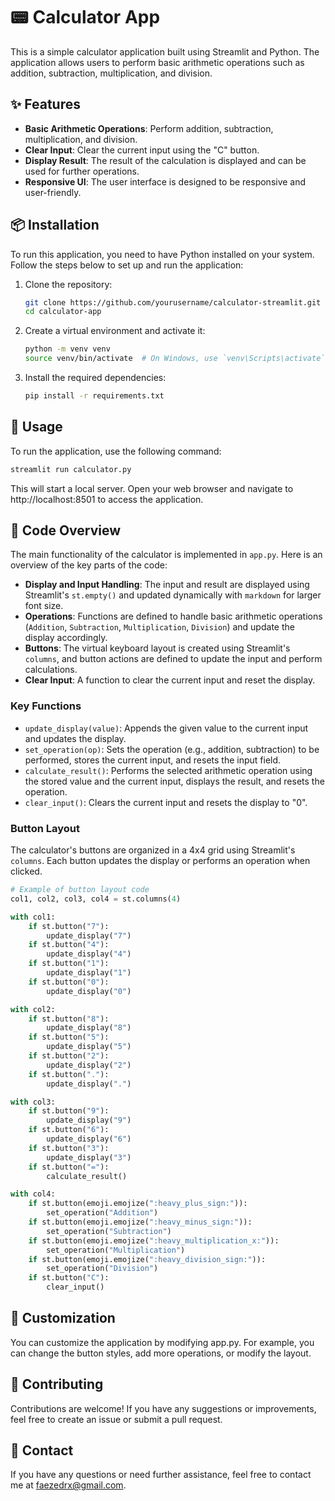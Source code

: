 # 📟 Calculator App

This is a simple calculator application built using Streamlit and Python. The application allows users to perform basic arithmetic operations such as addition, subtraction, multiplication, and division.

## ✨ Features

- **Basic Arithmetic Operations**: Perform addition, subtraction, multiplication, and division.
- **Clear Input**: Clear the current input using the "C" button.
- **Display Result**: The result of the calculation is displayed and can be used for further operations.
- **Responsive UI**: The user interface is designed to be responsive and user-friendly.

## 📦 Installation

To run this application, you need to have Python installed on your system. Follow the steps below to set up and run the application:

1. Clone the repository:

    ```bash
    git clone https://github.com/yourusername/calculator-streamlit.git
    cd calculator-app
    ```

2. Create a virtual environment and activate it:

    ```bash
    python -m venv venv
    source venv/bin/activate  # On Windows, use `venv\Scripts\activate`
    ```

3. Install the required dependencies:

    ```bash
    pip install -r requirements.txt
    ```

## 🚀 Usage

To run the application, use the following command:

```bash
streamlit run calculator.py
```
This will start a local server. Open your web browser and navigate to http://localhost:8501 to access the application.

## 📝 Code Overview

The main functionality of the calculator is implemented in `app.py`. Here is an overview of the key parts of the code:

- **Display and Input Handling**: The input and result are displayed using Streamlit's `st.empty()` and updated dynamically with `markdown` for larger font size.
- **Operations**: Functions are defined to handle basic arithmetic operations (`Addition`, `Subtraction`, `Multiplication`, `Division`) and update the display accordingly.
- **Buttons**: The virtual keyboard layout is created using Streamlit's `columns`, and button actions are defined to update the input and perform calculations.
- **Clear Input**: A function to clear the current input and reset the display.

### Key Functions

- `update_display(value)`: Appends the given value to the current input and updates the display.
- `set_operation(op)`: Sets the operation (e.g., addition, subtraction) to be performed, stores the current input, and resets the input field.
- `calculate_result()`: Performs the selected arithmetic operation using the stored value and the current input, displays the result, and resets the operation.
- `clear_input()`: Clears the current input and resets the display to "0".

### Button Layout

The calculator's buttons are organized in a 4x4 grid using Streamlit's `columns`. Each button updates the display or performs an operation when clicked.

```python
# Example of button layout code
col1, col2, col3, col4 = st.columns(4)

with col1:
    if st.button("7"):
        update_display("7")
    if st.button("4"):
        update_display("4")
    if st.button("1"):
        update_display("1")
    if st.button("0"):
        update_display("0")

with col2:
    if st.button("8"):
        update_display("8")
    if st.button("5"):
        update_display("5")
    if st.button("2"):
        update_display("2")
    if st.button("."):
        update_display(".")

with col3:
    if st.button("9"):
        update_display("9")
    if st.button("6"):
        update_display("6")
    if st.button("3"):
        update_display("3")
    if st.button("="):
        calculate_result()

with col4:
    if st.button(emoji.emojize(":heavy_plus_sign:")):
        set_operation("Addition")
    if st.button(emoji.emojize(":heavy_minus_sign:")):
        set_operation("Subtraction")
    if st.button(emoji.emojize(":heavy_multiplication_x:")):
        set_operation("Multiplication")
    if st.button(emoji.emojize(":heavy_division_sign:")):
        set_operation("Division")
    if st.button("C"):
        clear_input()
```

## 🎨 Customization

You can customize the application by modifying app.py. For example, you can change the button styles, add more operations, or modify the layout.

## 🤝 Contributing

Contributions are welcome! If you have any suggestions or improvements, feel free to create an issue or submit a pull request.

## 📧 Contact
If you have any questions or need further assistance, feel free to contact me at faezedrx@gmail.com.
